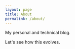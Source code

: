 ```yaml
---
layout: page
title: About
permalink: /about/
---
```


My personal and technical blog.

Let's see how this evolves.
